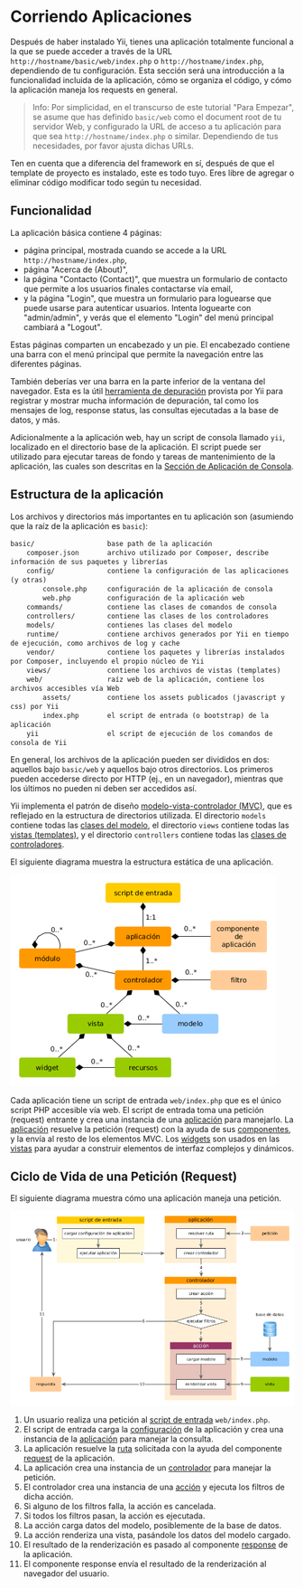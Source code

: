 Corriendo Aplicaciones
======================

Después de haber instalado Yii, tienes una aplicación totalmente funcional a la que se puede acceder a través de
la URL `http://hostname/basic/web/index.php` o `http://hostname/index.php`, dependiendo de tu configuración.
Esta sección será una introducción a la funcionalidad incluida de la aplicación, cómo se organiza el código,
y cómo la aplicación maneja los requests en general.

> Info: Por simplicidad, en el transcurso de este tutorial "Para Empezar", se asume que has definido `basic/web`
  como el document root de tu servidor Web, y configurado la URL de acceso a tu aplicación para que sea `http://hostname/index.php`
  o similar.
  Dependiendo de tus necesidades, por favor ajusta dichas URLs.
  
Ten en cuenta que a diferencia del framework en sí, después de que el template de proyecto es instalado, este es todo tuyo. Eres libre de agregar o eliminar
código modificar todo según tu necesidad.


Funcionalidad <span id="functionality"></span>
-------------

La aplicación básica contiene 4 páginas:

* página principal, mostrada cuando se accede a la URL `http://hostname/index.php`,
* página "Acerca de (About)",
* la página "Contacto (Contact)", que muestra un formulario de contacto que permite a los usuarios finales contactarse vía email,
* y la página "Login", que muestra un formulario para loguearse que puede usarse para autenticar usuarios. 
  Intenta loguearte con "admin/admin", y verás que el elemento "Login" del menú principal cambiará a "Logout".

Estas páginas comparten un encabezado y un pie. El encabezado contiene una barra con el menú principal que permite
la navegación entre las diferentes páginas.

También deberías ver una barra en la parte inferior de la ventana del navegador.
Esta es la útil [herramienta de depuración](tool-debugger.md) provista por Yii para registrar y mostrar mucha información de depuración, tal como los mensajes de log, response status, las consultas ejecutadas a la base de datos, y más.

Adicionalmente a la aplicación web, hay un script de consola llamado `yii`, localizado en el directorio base de la aplicación.
El script puede ser utilizado para ejecutar tareas de fondo y tareas de mantenimiento de la aplicación, las cuales son descritas
en la [Sección de Aplicación de Consola](tutorial-console.md).

  
Estructura de la aplicación <span id="application-structure"></span>
---------------------------

Los archivos y directorios más importantes en tu aplicación son (asumiendo que la raíz de la aplicación es `basic`):

```
basic/                  base path de la aplicación
    composer.json       archivo utilizado por Composer, describe información de sus paquetes y librerías
    config/             contiene la configuración de las aplicaciones (y otras)
        console.php     configuración de la aplicación de consola
        web.php         configuración de la aplicación web
    commands/           contiene las clases de comandos de consola
    controllers/        contiene las clases de los controladores
    models/             contienes las clases del modelo
    runtime/            contiene archivos generados por Yii en tiempo de ejecución, como archivos de log y cache
    vendor/             contiene los paquetes y librerías instalados por Composer, incluyendo el propio núcleo de Yii
    views/              contiene los archivos de vistas (templates)
    web/                raíz web de la aplicación, contiene los archivos accesibles vía Web
        assets/         contiene los assets publicados (javascript y css) por Yii
        index.php       el script de entrada (o bootstrap) de la aplicación
    yii                 el script de ejecución de los comandos de consola de Yii
```

En general, los archivos de la aplicación pueden ser divididos en dos: aquellos bajo `basic/web` y aquellos bajo otros directorios.
Los primeros pueden accederse directo por HTTP (ej., en un navegador), mientras que los últimos no pueden ni deben ser accedidos así.

Yii implementa el patrón de diseño [modelo-vista-controlador (MVC)](http://wikipedia.org/wiki/Model-view-controller),
que es reflejado en la estructura de directorios utilizada. El directorio `models` contiene todas las [clases del modelo](structure-models.md),
el directorio `views` contiene todas las [vistas (templates)](structure-views.md), y el directorio `controllers` contiene
todas las [clases de controladores](structure-controllers.md).

El siguiente diagrama muestra la estructura estática de una aplicación.

![Estructura Estática de una Aplicación](images/application-structure.png)

Cada aplicación tiene un script de entrada `web/index.php` que es el único script PHP accesible vía web.
El script de entrada toma una petición (request) entrante y crea una instancia de una [aplicación](structure-applications.md) para manejarlo.
La [aplicación](structure-applications.md) resuelve la petición (request) con la ayuda de sus [componentes](concept-components.md),
y la envía al resto de los elementos MVC. Los [widgets](structure-widgets.md) son usados en las [vistas](structure-views.md)
para ayudar a construir elementos de interfaz complejos y dinámicos.


Ciclo de Vida de una Petición (Request) <span id="request-lifecycle"></span>
---------------------------------------

El siguiente diagrama muestra cómo una aplicación maneja una petición.

![Ciclo de Vida de un Request](images/request-lifecycle.png)

1. Un usuario realiza una petición al [script de entrada](structure-entry-scripts.md) `web/index.php`.
2. El script de entrada carga la [configuración](concept-configurations.md) de la aplicación y crea
   una instancia de la [aplicación](structure-applications.md) para manejar la consulta.
3. La aplicación resuelve la [ruta](runtime-routing.md) solicitada con la ayuda del
   componente [request](runtime-requests.md) de la aplicación.
4. La aplicación crea una instancia de un [controlador](structure-controllers.md) para manejar la petición.
5. El controlador crea una instancia de una [acción](structure-controllers.md) y ejecuta los filtros de dicha acción.
6. Si alguno de los filtros falla, la acción es cancelada.
7. Si todos los filtros pasan, la acción es ejecutada.
8. La acción carga datos del modelo, posiblemente de la base de datos.
9. La acción renderiza una vista, pasándole los datos del modelo cargado.
10. El resultado de la renderización es pasado al componente [response](runtime-responses.md) de la aplicación.
11. El componente response envía el resultado de la renderización al navegador del usuario.

